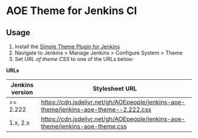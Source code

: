 # AOE Theme for Jenkins CI

## Usage

1. Install the [Simple Theme Plugin for Jenkins](https://wiki.jenkins-ci.org/display/JENKINS/Simple+Theme+Plugin)
2. Navigate to Jenkins > Manage Jenkins > Configure System > Theme
3. Set _URL of theme CSS_ to one of the URLs below:

**URLs**

| Jenkins version | Stylesheet URL                                                                                  |
|-----------------|--------------------------------------------------------------------------------------|
| &gt;= 2.222     | https://cdn.jsdelivr.net/gh/AOEpeople/jenkins-aoe-theme/jenkins-aoe-theme--2.222.css |
| 1.x, 2.x        | https://cdn.jsdelivr.net/gh/AOEpeople/jenkins-aoe-theme/jenkins-aoe-theme.css        |
